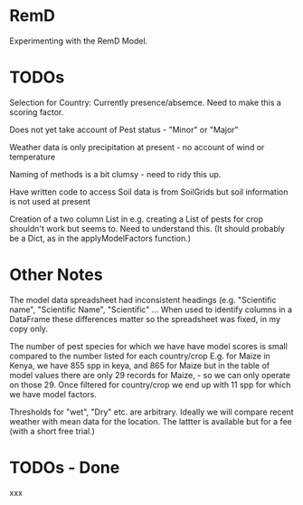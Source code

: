 # RemD
Experimenting with the RemD Model.


TODOs
=====

  Selection for Country: Currently presence/absemce. Need to make this a scoring factor.
  
  Does not yet take account of Pest status - "Minor" or "Major"
  
  Weather data is only precipitation at present - no account of wind or temperature
  
  Naming of methods is a bit clumsy - need to ridy this up.
  
  Have written code to access Soil data is from SoilGrids but soil information is not used at present
  
  Creation of a two column List in e.g. creating a List of pests for crop shouldn't work but seems to. Need to understand this. (It should probably be a Dict, as in the applyModelFactors function.)
  
Other Notes
===========

The model data spreadsheet had inconsistent headings (e.g. "Scientific name", "Scientific Name", "Scientific" ...
When used to identify columns in a DataFrame these differences matter so the spreadsheet was fixed, in my copy only.

The number of pest species for which we have have model scores is small compared to the number listed for each country/crop
E.g. for Maize in Kenya, we have 855 spp in keya, and 865 for Maize but in the table of model values there are only 29 records for Maize,  - so we can only operate on those 29. Once filtered for country/crop we end up with 11 spp for which we have model factors.

Thresholds for "wet", "Dry" etc. are arbitrary.
Ideally we will compare recent weather with mean data for the location. The lattter is available but for a fee (with a short free trial.)


TODOs - Done
============

xxx
